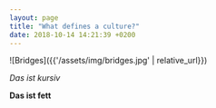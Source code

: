 ```yaml
---
layout: page
title: "What defines a culture?"
date: 2018-10-14 14:21:39 +0200
---
```


![Bridges]({{'/assets/img/bridges.jpg' | relative_url}})



*Das ist kursiv*

**Das ist fett**